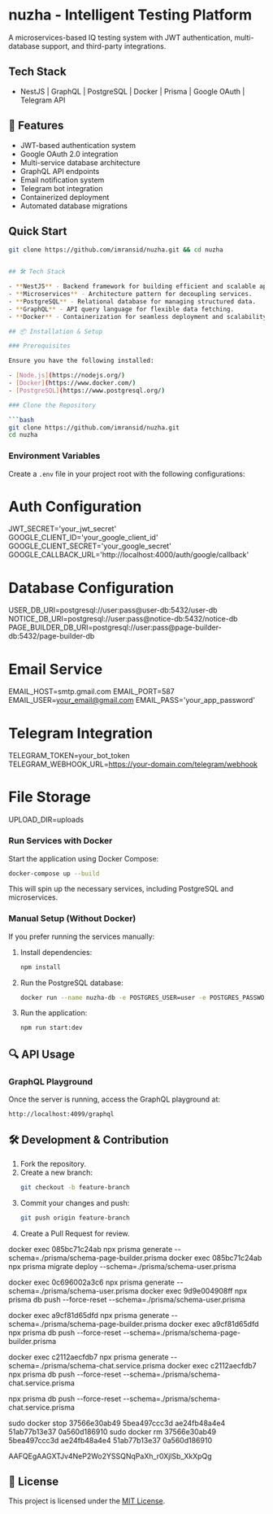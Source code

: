 # nuzha - Intelligent Testing Platform

A microservices-based IQ testing system with JWT authentication, multi-database support, and third-party integrations.

## Tech Stack

- NestJS | GraphQL | PostgreSQL | Docker | Prisma | Google OAuth | Telegram API

## 🌟 Features

- JWT-based authentication system
- Google OAuth 2.0 integration
- Multi-service database architecture
- GraphQL API endpoints
- Email notification system
- Telegram bot integration
- Containerized deployment
- Automated database migrations

## Quick Start

````bash
git clone https://github.com/imransid/nuzha.git && cd nuzha


## 🛠 Tech Stack

- **NestJS** - Backend framework for building efficient and scalable applications.
- **Microservices** - Architecture pattern for decoupling services.
- **PostgreSQL** - Relational database for managing structured data.
- **GraphQL** - API query language for flexible data fetching.
- **Docker** - Containerization for seamless deployment and scalability.

## 📦 Installation & Setup

### Prerequisites

Ensure you have the following installed:

- [Node.js](https://nodejs.org/)
- [Docker](https://www.docker.com/)
- [PostgreSQL](https://www.postgresql.org/)

### Clone the Repository

```bash
git clone https://github.com/imransid/nuzha.git
cd nuzha
````

### Environment Variables

Create a `.env` file in your project root with the following configurations:

# Auth Configuration

JWT_SECRET='your_jwt_secret'
GOOGLE_CLIENT_ID='your_google_client_id'
GOOGLE_CLIENT_SECRET='your_google_secret'
GOOGLE_CALLBACK_URL='http://localhost:4000/auth/google/callback'

# Database Configuration

USER_DB_URI=postgresql://user:pass@user-db:5432/user-db
NOTICE_DB_URI=postgresql://user:pass@notice-db:5432/notice-db
PAGE_BUILDER_DB_URI=postgresql://user:pass@page-builder-db:5432/page-builder-db

# Email Service

EMAIL_HOST=smtp.gmail.com
EMAIL_PORT=587
EMAIL_USER=your_email@gmail.com
EMAIL_PASS='your_app_password'

# Telegram Integration

TELEGRAM_TOKEN=your_bot_token
TELEGRAM_WEBHOOK_URL=https://your-domain.com/telegram/webhook

# File Storage

UPLOAD_DIR=uploads

### Run Services with Docker

Start the application using Docker Compose:

```bash
docker-compose up --build
```

This will spin up the necessary services, including PostgreSQL and microservices.

### Manual Setup (Without Docker)

If you prefer running the services manually:

1. Install dependencies:
   ```bash
   npm install
   ```
2. Run the PostgreSQL database:
   ```bash
   docker run --name nuzha-db -e POSTGRES_USER=user -e POSTGRES_PASSWORD=password -e POSTGRES_DB=nuzha -p 5432:5432 -d postgres
   ```
3. Run the application:
   ```bash
   npm run start:dev
   ```

## 🔍 API Usage

### GraphQL Playground

Once the server is running, access the GraphQL playground at:

```
http://localhost:4099/graphql
```

## 🛠 Development & Contribution

1. Fork the repository.
2. Create a new branch:
   ```bash
   git checkout -b feature-branch
   ```
3. Commit your changes and push:
   ```bash
   git push origin feature-branch
   ```
4. Create a Pull Request for review.

docker exec 085bc71c24ab npx prisma generate --schema=./prisma/schema-page-builder.prisma
docker exec 085bc71c24ab npx prisma migrate deploy --schema=./prisma/schema-user.prisma

docker exec 0c696002a3c6 npx prisma generate --schema=./prisma/schema-user.prisma
docker exec 9d9e004908ff npx prisma db push --force-reset --schema=./prisma/schema-user.prisma

docker exec a9cf81d65dfd npx prisma generate --schema=./prisma/schema-page-builder.prisma
docker exec a9cf81d65dfd npx prisma db push --force-reset --schema=./prisma/schema-page-builder.prisma

docker exec c2112aecfdb7 npx prisma generate --schema=./prisma/schema-chat.service.prisma
docker exec c2112aecfdb7 npx prisma db push --force-reset --schema=./prisma/schema-chat.service.prisma

npx prisma db push --force-reset --schema=./prisma/schema-chat.service.prisma

sudo docker stop 37566e30ab49 5bea497ccc3d ae24fb48a4e4 51ab77b13e37 0a560d186910
sudo docker rm 37566e30ab49 5bea497ccc3d ae24fb48a4e4 51ab77b13e37 0a560d186910

AAFQEgAAGXTJv4NeP2Wo2YSSQNqPaXh_r0XjlSb_XkXpQg

## 📜 License

This project is licensed under the [MIT License](LICENSE).

<!-- postgresql://postgres:postgres@localhost:5432/real-time-chat?schema=public -->
